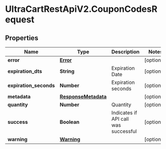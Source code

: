 # UltraCartRestApiV2.CouponCodesRequest

## Properties

Name | Type | Description | Notes
------------ | ------------- | ------------- | -------------
**error** | [**Error**](Error.md) |  | [optional] 
**expiration_dts** | **String** | Expiration Date | [optional] 
**expiration_seconds** | **Number** | Expiration seconds | [optional] 
**metadata** | [**ResponseMetadata**](ResponseMetadata.md) |  | [optional] 
**quantity** | **Number** | Quantity | [optional] 
**success** | **Boolean** | Indicates if API call was successful | [optional] 
**warning** | [**Warning**](Warning.md) |  | [optional] 


